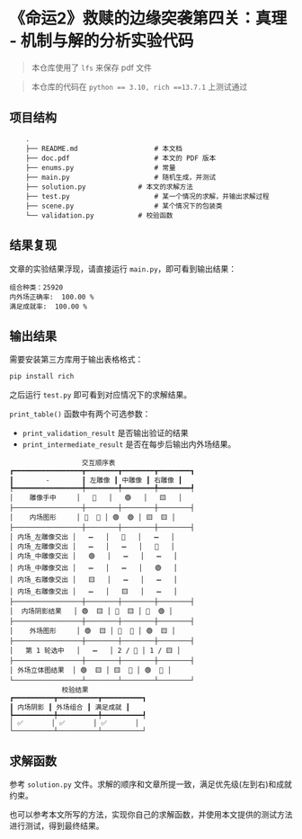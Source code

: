 # 《命运2》救赎的边缘突袭第四关：真理 - 机制与解的分析实验代码

> 本仓库使用了 `lfs` 来保存 pdf 文件

> 本仓库的代码在 `python == 3.10, rich ==13.7.1` 上测试通过 



## 项目结构

```
    .
    ├── README.md					# 本文档
    ├── doc.pdf						# 本文的 PDF 版本
    ├── enums.py					# 常量
    ├── main.py						# 随机生成，并测试
    ├── solution.py				# 本文的求解方法
    ├── test.py						# 某一个情况的求解，并输出求解过程
    ├── scene.py					# 某个情况下的包装类
    └── validation.py			# 校验函数

```





## 结果复现

文章的实验结果浮现，请直接运行 `main.py`，即可看到输出结果：

```
组合种类：25920
内外场正确率:  100.00 %
满足成就率:  100.00 %
```



## 输出结果

需要安装第三方库用于输出表格格式：

```bash
pip install rich
```



之后运行 `test.py` 即可看到对应情况下的求解结果。



`print_table()` 函数中有两个可选参数：

- `print_validation_result` 是否输出验证的结果
- `print_intermediate_result` 是否在每步后输出内外场结果。





```
                  交互顺序表                  
┏━━━━━━━━━━━━━━━━━┳━━━━━━━━┳━━━━━━━━┳━━━━━━━━┓
┃        -        ┃ 左雕像 ┃ 中雕像 ┃ 右雕像 ┃
┡━━━━━━━━━━━━━━━━━╇━━━━━━━━╇━━━━━━━━╇━━━━━━━━┩
│    雕像手中     │   🔺   │   🟢   │   🟨   │
├─────────────────┼────────┼────────┼────────┤
│    内场图形     │ 🔺  🔺 │ 🟢  🟢 │ 🟨  🟨 │
├─────────────────┼────────┼────────┼────────┤
│ 内场_左雕像交出 │   ➖   │   🔺   │   ➖   │
│ 内场_左雕像交出 │   ➖   │   ➖   │   🔺   │
│ 内场_中雕像交出 │   🟢   │   ➖   │   ➖   │
│ 内场_中雕像交出 │   ➖   │   ➖   │   🟢   │
│ 内场_右雕像交出 │   🟨   │   ➖   │   ➖   │
│ 内场_右雕像交出 │   ➖   │   🟨   │   ➖   │
├─────────────────┼────────┼────────┼────────┤
│  内场阴影结果   │ 🟢  🟨 │ 🔺  🟨 │ 🔺  🟢 │
├─────────────────┼────────┼────────┼────────┤
│    外场图形     │ 🟢  🟨 │ 🔺  🔺 │ 🟢  🟨 │
├─────────────────┼────────┼────────┼────────┤
│   第 1 轮选中   │   ➖   │ 2 / 🔺 │ 1 / 🟨 │
├─────────────────┼────────┼────────┼────────┤
│ 外场立体图结果  │ 🟢  🟨 │ 🟨  🔺 │ 🟢  🔺 │
└─────────────────┴────────┴────────┴────────┘
             校验结果             
┏━━━━━━━━━━┳━━━━━━━━━━┳━━━━━━━━━━┓
┃ 内场阴影 ┃ 外场组合 ┃ 满足成就 ┃
┡━━━━━━━━━━╇━━━━━━━━━━╇━━━━━━━━━━┩
│ ✅       │ ✅       │ ✅       │
└──────────┴──────────┴──────────┘
```



## 求解函数

参考 `solution.py` 文件。求解的顺序和文章所提一致，满足优先级(左到右)和成就约束。

也可以参考本文所写的方法，实现你自己的求解函数，并使用本文提供的测试方法进行测试，得到最终结果。

